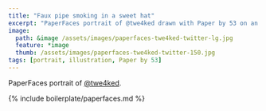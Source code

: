 ```yaml
---
title: "Faux pipe smoking in a sweet hat"
excerpt: "PaperFaces portrait of @twe4ked drawn with Paper by 53 on an iPad."
image: 
  path: &image /assets/images/paperfaces-twe4ked-twitter-lg.jpg 
  feature: *image
  thumb: /assets/images/paperfaces-twe4ked-twitter-150.jpg
tags: [portrait, illustration, Paper by 53]
---
```


PaperFaces portrait of [@twe4ked](http://twitter.com/twe4ked).

{% include boilerplate/paperfaces.md %}